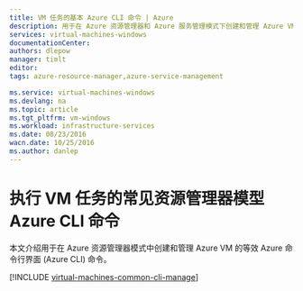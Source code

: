 ```yaml
---
title: VM 任务的基本 Azure CLI 命令 | Azure
description: 用于在 Azure 资源管理器和 Azure 服务管理模式下创建和管理 Azure VM 的基本 Azure CLI 命令
services: virtual-machines-windows
documentationCenter: 
authors: dlepow
manager: timlt
editor: 
tags: azure-resource-manager,azure-service-management

ms.service: virtual-machines-windows
ms.devlang: na
ms.topic: article
ms.tgt_pltfrm: vm-windows
ms.workload: infrastructure-services
ms.date: 08/23/2016
wacn.date: 10/25/2016
ms.author: danlep
---
```


# 执行 VM 任务的常见资源管理器模型 Azure CLI 命令

本文介绍用于在 Azure 资源管理器模式中创建和管理 Azure VM 的等效 Azure 命令行界面 (Azure CLI) 命令。

[!INCLUDE [virtual-machines-common-cli-manage](../../includes/virtual-machines-common-cli-manage.md)]

<!---HONumber=Mooncake_0215_2016-->